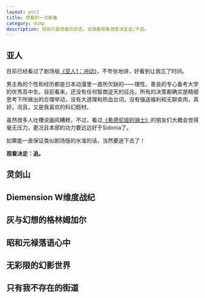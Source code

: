 ```yaml
---
layout: post
title: 想看的一月新番
category: dump
description: 目前只是想看的状态，会随着观看进度决定追/不追。
---
```


亚人
---
目前已经看过了剧场版[《亚人1：冲动》](http://movie.douban.com/subject/26386465/)，不夸张地讲，好看到让我忘了时间。

男主角的个性和经历都是日本动漫里一直所欠缺的——理性、善良的专心备考大学的优秀高中生。目前看来，还没有任何智商逆天的征兆，所有的决策都确实是精细思考下所做出的合理举动，没有大道理和热血台词，没有强送福利和无聊卖肉，真好。况且，又是我喜欢的科幻题材。

虽然很多人吐槽说画风糟糕，不过，看过[《希德尼娅的骑士》](http://movie.douban.com/subject/24700703/)的朋友们大概会觉得毫无压力，更况且本部的功力要远远好于Sidonia了。

如果能一直保证类似剧场版的水准的话，当然要追下去了！

**观看决定：追。**

灵剑山
---

Diemension W维度战纪
---

灰与幻想的格林姆加尔
---

昭和元禄落语心中
---

无彩限的幻影世界
---

只有我不存在的街道 
---

